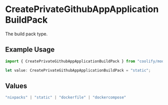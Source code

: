 # CreatePrivateGithubAppApplicationBuildPack

The build pack type.

## Example Usage

```typescript
import { CreatePrivateGithubAppApplicationBuildPack } from "coolify/models/operations";

let value: CreatePrivateGithubAppApplicationBuildPack = "static";
```

## Values

```typescript
"nixpacks" | "static" | "dockerfile" | "dockercompose"
```
